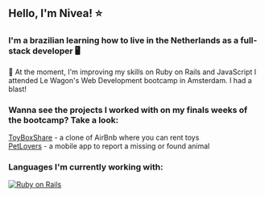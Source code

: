 ## Hello, I'm Nivea! ⭐

### I'm a brazilian learning how to live in the Netherlands as a full-stack developer 🖥

🦑 At the moment, I'm improving my skills on Ruby on Rails and JavaScript
I attended Le Wagon's Web Development bootcamp in Amsterdam. I had a blast!

### Wanna see the projects I worked with on my finals weeks of the bootcamp? Take a look: 

[ToyBoxShare](https://github.com/niveavilar/ToyBoxShare) - a clone of AirBnb where you can rent toys <br>
[PetLovers](https://github.com/niveavilar/PetLovers) - a mobile app to report a missing or found animal

### Languages I'm currently working with: 

[![Ruby on Rails](https://img.shields.io/badge/-Rails-CC0000?style=flat&logo=ruby&logoColor=white)](https://rubyonrails.org/)


<!--
**niveavilar/niveavilar** is a ✨ _special_ ✨ repository because its `README.md` (this file) appears on your GitHub profile.

Here are some ideas to get you started:

- 🔭 I’m currently working on ...
- 🌱 I’m currently learning ...
- 👯 I’m looking to collaborate on ...
- 🤔 I’m looking for help with ...
- 💬 Ask me about ...
- 📫 How to reach me: ...
- 😄 Pronouns: ...
- ⚡ Fun fact: ...
-->
